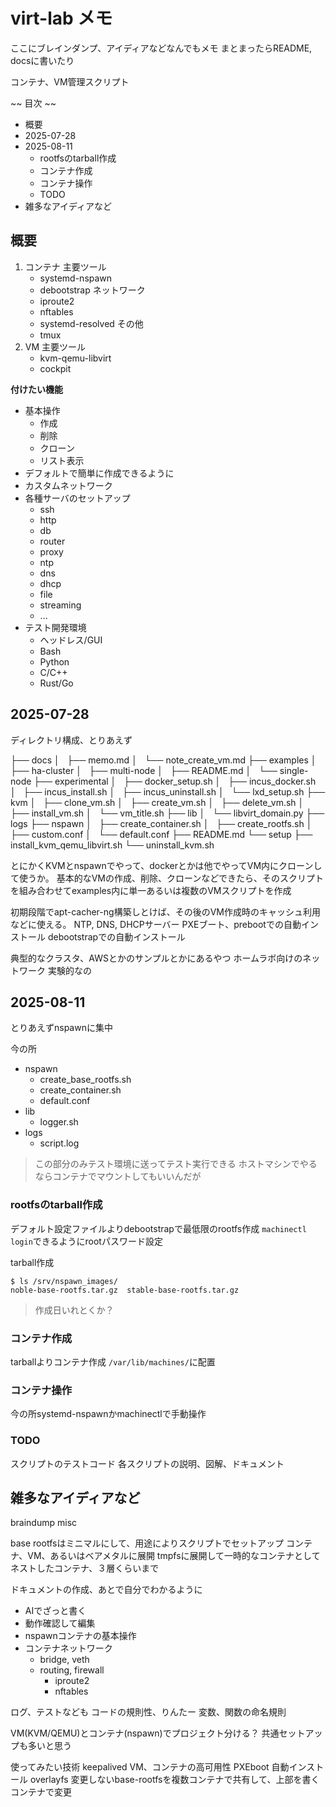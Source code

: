 # virt-lab メモ

ここにブレインダンプ、アイディアなどなんでもメモ
まとまったらREADME, docsに書いたり

コンテナ、VM管理スクリプト

~~ 目次 ~~
- 概要
- 2025-07-28
- 2025-08-11
    - rootfsのtarball作成
    - コンテナ作成
    - コンテナ操作
    - TODO
- 雑多なアイディアなど


## 概要

1. コンテナ
    主要ツール
    - systemd-nspawn
    - debootstrap
    ネットワーク
    - iproute2
    - nftables
    - systemd-resolved
    その他
    - tmux
2. VM
    主要ツール
    - kvm-qemu-libvirt
    - cockpit

**付けたい機能**
- 基本操作
    - 作成
    - 削除
    - クローン
    - リスト表示
- デフォルトで簡単に作成できるように
- カスタムネットワーク
- 各種サーバのセットアップ
    - ssh
    - http
    - db
    - router
    - proxy
    - ntp
    - dns
    - dhcp
    - file
    - streaming
    - ...
- テスト開発環境
    - ヘッドレス/GUI
    - Bash
    - Python
    - C/C++
    - Rust/Go


## 2025-07-28

ディレクトリ構成、とりあえず

├── docs
│   ├── memo.md
│   └── note_create_vm.md
├── examples
│   ├── ha-cluster
│   ├── multi-node
│   ├── README.md
│   └── single-node
├── experimental
│   ├── docker_setup.sh
│   ├── incus_docker.sh
│   ├── incus_install.sh
│   ├── incus_uninstall.sh
│   └── lxd_setup.sh
├── kvm
│   ├── clone_vm.sh
│   ├── create_vm.sh
│   ├── delete_vm.sh
│   ├── install_vm.sh
│   └── vm_title.sh
├── lib
│   └── libvirt_domain.py
├── logs
├── nspawn
│   ├── create_container.sh
│   ├── create_rootfs.sh
│   ├── custom.conf
│   └── default.conf
├── README.md
└── setup
    ├── install_kvm_qemu_libvirt.sh
    └── uninstall_kvm.sh


とにかくKVMとnspawnでやって、dockerとかは他でやってVM内にクローンして使うか。
基本的なVMの作成、削除、クローンなどできたら、そのスクリプトを組み合わせてexamples内に単一あるいは複数のVMスクリプトを作成

初期段階でapt-cacher-ng構築しとけば、その後のVM作成時のキャッシュ利用などに使える。
NTP, DNS, DHCPサーバー
PXEブート、prebootでの自動インストール
debootstrapでの自動インストール

典型的なクラスタ、AWSとかのサンプルとかにあるやつ
ホームラボ向けのネットワーク
実験的なの


## 2025-08-11

とりあえずnspawnに集中

今の所
- nspawn
    - create_base_rootfs.sh
    - create_container.sh
    - default.conf
- lib
    - logger.sh
- logs
    - script.log

> この部分のみテスト環境に送ってテスト実行できる
> ホストマシンでやるならコンテナでマウントしてもいいんだが


### rootfsのtarball作成

デフォルト設定ファイルよりdebootstrapで最低限のrootfs作成
`machinectl login`できるようにrootパスワード設定

tarball作成
```
$ ls /srv/nspawn_images/
noble-base-rootfs.tar.gz  stable-base-rootfs.tar.gz
```
> 作成日いれとくか？

### コンテナ作成

tarballよりコンテナ作成
`/var/lib/machines/`に配置

### コンテナ操作

今の所systemd-nspawnかmachinectlで手動操作


### TODO

スクリプトのテストコード
各スクリプトの説明、図解、ドキュメント


## 雑多なアイディアなど
braindump misc

base rootfsはミニマルにして、用途によりスクリプトでセットアップ
コンテナ、VM、あるいはベアメタルに展開
tmpfsに展開して一時的なコンテナとして
ネストしたコンテナ、３層くらいまで

ドキュメントの作成、あとで自分でわかるように
- AIでざっと書く
- 動作確認して編集
- nspawnコンテナの基本操作
- コンテナネットワーク
    - bridge, veth
    - routing, firewall
        - iproute2
        - nftables

ログ、テストなども
コードの規則性、りんたー
変数、関数の命名規則

VM(KVM/QEMU)とコンテナ(nspawn)でプロジェクト分ける？
共通セットアップも多いと思う

使ってみたい技術
keepalived VM、コンテナの高可用性
PXEboot 自動インストール
overlayfs  変更しないbase-rootfsを複数コンテナで共有して、上部を書くコンテナで変更

